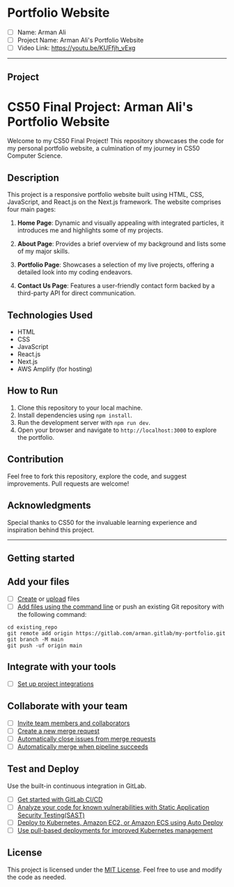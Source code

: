 # Portfolio Website

- [ ] Name: Arman Ali
- [ ] Project Name: Arman Ali's Portfolio Website
- [ ] Video Link: https://youtu.be/KUFfjh_vExg

---

## Project 

# CS50 Final Project: Arman Ali's Portfolio Website

Welcome to my CS50 Final Project! This repository showcases the code for my personal portfolio website, a culmination of my journey in CS50 Computer Science.

## Description

This project is a responsive portfolio website built using HTML, CSS, JavaScript, and React.js on the Next.js framework. The website comprises four main pages:

1. **Home Page**: Dynamic and visually appealing with integrated particles, it introduces me and highlights some of my projects.

2. **About Page**: Provides a brief overview of my background and lists some of my major skills.

3. **Portfolio Page**: Showcases a selection of my live projects, offering a detailed look into my coding endeavors.

4. **Contact Us Page**: Features a user-friendly contact form backed by a third-party API for direct communication.

## Technologies Used

- HTML
- CSS
- JavaScript
- React.js
- Next.js
- AWS Amplify (for hosting)

## How to Run

1. Clone this repository to your local machine.
2. Install dependencies using `npm install`.
3. Run the development server with `npm run dev`.
4. Open your browser and navigate to `http://localhost:3000` to explore the portfolio.

## Contribution

Feel free to fork this repository, explore the code, and suggest improvements. Pull requests are welcome!

## Acknowledgments

Special thanks to CS50 for the invaluable learning experience and inspiration behind this project.

---

## Getting started

## Add your files

- [ ] [Create](https://gitlab.com/-/experiment/new_project_readme_content:41d204bd67dc3dfe0f7af58397a523b9?https://docs.gitlab.com/ee/user/project/repository/web_editor.html#create-a-file) or [upload](https://gitlab.com/-/experiment/new_project_readme_content:41d204bd67dc3dfe0f7af58397a523b9?https://docs.gitlab.com/ee/user/project/repository/web_editor.html#upload-a-file) files
- [ ] [Add files using the command line](https://gitlab.com/-/experiment/new_project_readme_content:41d204bd67dc3dfe0f7af58397a523b9?https://docs.gitlab.com/ee/gitlab-basics/add-file.html#add-a-file-using-the-command-line) or push an existing Git repository with the following command:

```
cd existing_repo
git remote add origin https://gitlab.com/arman.gitlab/my-portfolio.git
git branch -M main
git push -uf origin main
```

## Integrate with your tools

- [ ] [Set up project integrations](https://gitlab.com/-/experiment/new_project_readme_content:41d204bd67dc3dfe0f7af58397a523b9?https://docs.gitlab.com/ee/user/project/integrations/)

## Collaborate with your team

- [ ] [Invite team members and collaborators](https://gitlab.com/-/experiment/new_project_readme_content:41d204bd67dc3dfe0f7af58397a523b9?https://docs.gitlab.com/ee/user/project/members/)
- [ ] [Create a new merge request](https://gitlab.com/-/experiment/new_project_readme_content:41d204bd67dc3dfe0f7af58397a523b9?https://docs.gitlab.com/ee/user/project/merge_requests/creating_merge_requests.html)
- [ ] [Automatically close issues from merge requests](https://gitlab.com/-/experiment/new_project_readme_content:41d204bd67dc3dfe0f7af58397a523b9?https://docs.gitlab.com/ee/user/project/issues/managing_issues.html#closing-issues-automatically)
- [ ] [Automatically merge when pipeline succeeds](https://gitlab.com/-/experiment/new_project_readme_content:41d204bd67dc3dfe0f7af58397a523b9?https://docs.gitlab.com/ee/user/project/merge_requests/merge_when_pipeline_succeeds.html)

## Test and Deploy

Use the built-in continuous integration in GitLab.

- [ ] [Get started with GitLab CI/CD](https://gitlab.com/-/experiment/new_project_readme_content:41d204bd67dc3dfe0f7af58397a523b9?https://docs.gitlab.com/ee/ci/quick_start/index.html)
- [ ] [Analyze your code for known vulnerabilities with Static Application Security Testing(SAST)](https://gitlab.com/-/experiment/new_project_readme_content:41d204bd67dc3dfe0f7af58397a523b9?https://docs.gitlab.com/ee/user/application_security/sast/)
- [ ] [Deploy to Kubernetes, Amazon EC2, or Amazon ECS using Auto Deploy](https://gitlab.com/-/experiment/new_project_readme_content:41d204bd67dc3dfe0f7af58397a523b9?https://docs.gitlab.com/ee/topics/autodevops/requirements.html)
- [ ] [Use pull-based deployments for improved Kubernetes management](https://gitlab.com/-/experiment/new_project_readme_content:41d204bd67dc3dfe0f7af58397a523b9?https://docs.gitlab.com/ee/user/clusters/agent/)

## License

This project is licensed under the [MIT License](LICENSE). Feel free to use and modify the code as needed.

